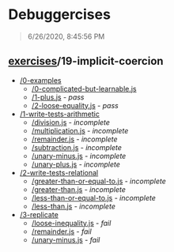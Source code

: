 # Debuggercises 

> 6/26/2020, 8:45:56 PM 

## [exercises](../README.md)/19-implicit-coercion 

- [/0-examples](./0-examples/README.md)
  - [/0-complicated-but-learnable.js](./0-examples/README.md#0-complicated-but-learnablejs)  
  - [/1-plus.js](./0-examples/README.md#1-plusjs) - _pass_ 
  - [/2-loose-equality.js](./0-examples/README.md#2-loose-equalityjs) - _pass_ 
- [/1-write-tests-arithmetic](./1-write-tests-arithmetic/README.md)
  - [/division.js](./1-write-tests-arithmetic/README.md#divisionjs) - _incomplete_ 
  - [/multiplication.js](./1-write-tests-arithmetic/README.md#multiplicationjs) - _incomplete_ 
  - [/remainder.js](./1-write-tests-arithmetic/README.md#remainderjs) - _incomplete_ 
  - [/subtraction.js](./1-write-tests-arithmetic/README.md#subtractionjs) - _incomplete_ 
  - [/unary-minus.js](./1-write-tests-arithmetic/README.md#unary-minusjs) - _incomplete_ 
  - [/unary-plus.js](./1-write-tests-arithmetic/README.md#unary-plusjs) - _incomplete_ 
- [/2-write-tests-relational](./2-write-tests-relational/README.md)
  - [/greater-than-or-equal-to.js](./2-write-tests-relational/README.md#greater-than-or-equal-tojs) - _incomplete_ 
  - [/greater-than.js](./2-write-tests-relational/README.md#greater-thanjs) - _incomplete_ 
  - [/less-than-or-equal-to.js](./2-write-tests-relational/README.md#less-than-or-equal-tojs) - _incomplete_ 
  - [/less-than.js](./2-write-tests-relational/README.md#less-thanjs) - _incomplete_ 
- [/3-replicate](./3-replicate/README.md)
  - [/loose-inequality.js](./3-replicate/README.md#loose-inequalityjs) - _fail_ 
  - [/remainder.js](./3-replicate/README.md#remainderjs) - _fail_ 
  - [/unary-minus.js](./3-replicate/README.md#unary-minusjs) - _fail_ 

